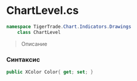 
# ChartLevel.cs
```csharp
namespace TigerTrade.Chart.Indicators.Drawings  
    class ChartLevel
```

> Описание

### Синтаксис
```csharp
public XColor Color{ get; set; }
```
